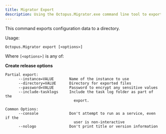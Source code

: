 ```yaml
---
title: Migrator Export
description: Using the Octopus.Migrator.exe command line tool to export data to a directory.
---
```


This command exports configuration data to a directory.

Usage:

```text
Octopus.Migrator export [<options>]
```

Where `[<options>]` is any of:

**Create release options**

```text
Partial export:
      --instance=VALUE       Name of the instance to use
      --directory=VALUE      Directory for exported files
      --password=VALUE       Password to encrypt any sensitive values
      --include-tasklogs     Include the task log folder as part of the
                               export.
     
Common Options:
      --console              Don't attempt to run as a service, even if the
                               user is non-interactive
      --nologo               Don't print title or version information
```
